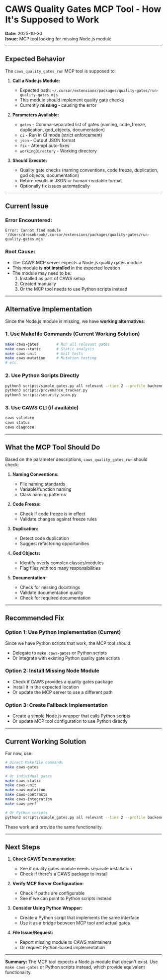 # CAWS Quality Gates MCP Tool - How It's Supposed to Work

**Date:** 2025-10-30  
**Issue:** MCP tool looking for missing Node.js module

---

## Expected Behavior

The `caws_quality_gates_run` MCP tool is supposed to:

1. **Call a Node.js Module:**

   - Expected path: `~/.cursor/extensions/packages/quality-gates/run-quality-gates.mjs`
   - This module should implement quality gate checks
   - Currently **missing** - causing the error

2. **Parameters Available:**

   - `gates` - Comma-separated list of gates (naming, code_freeze, duplication, god_objects, documentation)
   - `ci` - Run in CI mode (strict enforcement)
   - `json` - Output JSON format
   - `fix` - Attempt auto-fixes
   - `workingDirectory` - Working directory

3. **Should Execute:**
   - Quality gate checks (naming conventions, code freeze, duplication, god objects, documentation)
   - Return results in JSON or human-readable format
   - Optionally fix issues automatically

---

## Current Issue

### Error Encountered:

```
Error: Cannot find module '/Users/drosebrook/.cursor/extensions/packages/quality-gates/run-quality-gates.mjs'
```

### Root Cause:

- The CAWS MCP server expects a Node.js quality gates module
- This module is **not installed** in the expected location
- The module may need to be:
  1. Installed as part of CAWS setup
  2. Created manually
  3. Or the MCP tool needs to use Python scripts instead

---

## Alternative Implementation

Since the Node.js module is missing, we have **working alternatives**:

### 1. Use Makefile Commands (Current Working Solution)

```bash
make caws-gates        # Run all relevant gates
make caws-static       # Static analysis
make caws-unit         # Unit tests
make caws-mutation     # Mutation testing
# etc.
```

### 2. Use Python Scripts Directly

```bash
python3 scripts/simple_gates.py all relevant --tier 2 --profile backend-api
python3 scripts/provenance_tracker.py
python3 scripts/security_scan.py
```

### 3. Use CAWS CLI (if available)

```bash
caws validate
caws status
caws diagnose
```

---

## What the MCP Tool Should Do

Based on the parameter descriptions, `caws_quality_gates_run` should check:

1. **Naming Conventions:**

   - File naming standards
   - Variable/function naming
   - Class naming patterns

2. **Code Freeze:**

   - Check if code freeze is in effect
   - Validate changes against freeze rules

3. **Duplication:**

   - Detect code duplication
   - Suggest refactoring opportunities

4. **God Objects:**

   - Identify overly complex classes/modules
   - Flag files with too many responsibilities

5. **Documentation:**
   - Check for missing docstrings
   - Validate documentation quality
   - Check for required documentation

---

## Recommended Fix

### Option 1: Use Python Implementation (Current)

Since we have Python scripts that work, the MCP tool should:

- Delegate to `make caws-gates` or Python scripts
- Or integrate with existing Python quality gate scripts

### Option 2: Install Missing Node Module

- Check if CAWS provides a quality gates package
- Install it in the expected location
- Or update the MCP server to use a different path

### Option 3: Create Fallback Implementation

- Create a simple Node.js wrapper that calls Python scripts
- Or update MCP tool configuration to use Python directly

---

## Current Working Solution

For now, use:

```bash
# Direct Makefile commands
make caws-gates

# Or individual gates
make caws-static
make caws-unit
make caws-mutation
make caws-contracts
make caws-integration
make caws-perf

# Or Python scripts
python3 scripts/simple_gates.py all relevant --tier 2 --profile backend-api
```

These work and provide the same functionality.

---

## Next Steps

1. **Check CAWS Documentation:**

   - See if quality gates module needs separate installation
   - Check if there's a CAWS package to install

2. **Verify MCP Server Configuration:**

   - Check if paths are configurable
   - See if we can point to Python scripts instead

3. **Consider Using Python Wrapper:**

   - Create a Python script that implements the same interface
   - Use it as a bridge between MCP tool and actual gates

4. **File Issue/Request:**
   - Report missing module to CAWS maintainers
   - Or request Python-based implementation

---

**Summary:** The MCP tool expects a Node.js module that doesn't exist. Use `make caws-gates` or Python scripts instead, which provide equivalent functionality.

